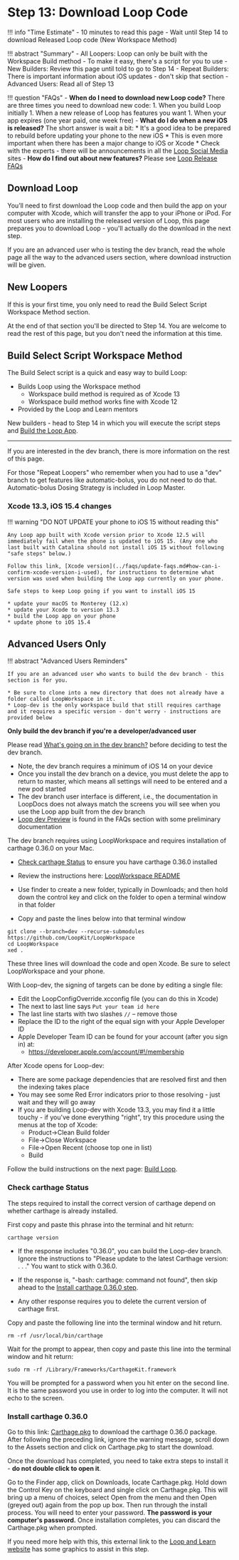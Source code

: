 # Step 13: Download Loop Code

!!! info "Time Estimate"
    - 10 minutes to read this page
    - Wait until Step 14 to download Released Loop code (New Workspace Method)

!!! abstract "Summary"
    - All Loopers: Loop can only be built with the Workspace Build method
    - To make it easy, there's a script for you to use
    - New Builders: Review this page until told to go to Step 14
    - Repeat Builders: There is important information about iOS updates - don't skip that section
    - Advanced Users: Read all of Step 13

!!! question "FAQs"
    - **When do I need to download new Loop code?** There are three times you need to download new code:
        1. When you build Loop initially
        1. When a new release of Loop has features you want
        1. When your app expires (one year paid, one week free)
    - **What do I do when a new iOS is released?** The short answer is wait a bit:
        * It's a good idea to be prepared to rebuild before updating your phone to the new iOS
        * This is even more important when there has been a major change to iOS or Xcode
        * Check with the experts - there will be announcements in all the [Loop Social Media](../index.md#stay-in-the-loop) sites
    - **How do I find out about new features?** Please see [Loop Release FAQs](../faqs/release-faqs.md)

## Download Loop

You’ll need to first download the Loop code and then build the app on your computer with Xcode, which will transfer the app to your iPhone or iPod. For most users who are installing the released version of Loop, this page prepares you to download Loop - you'll actually do the download in the next step.

If you are an advanced user who is testing the dev branch, read the whole page all the way to the advanced users section, where download instruction will be given.

## New Loopers

If this is your first time, you only need to read the Build Select Script Workspace Method section.

At the end of that section you'll be directed to Step 14.  You are welcome to read the rest of this page, but you don't need the information at this time.

## Build Select Script Workspace Method

The Build Select script is a quick and easy way to build Loop:

* Builds Loop using the Workspace method
    * Workspace build method is required as of Xcode 13
    * Workspace build method works fine with Xcode 12
* Provided by the Loop and Learn mentors

New builders - head to Step 14 in which you will execute the script steps and [Build the Loop App](step14.md).

---

If you are interested in the dev branch, there is more information on the rest of this page.

For those "Repeat Loopers" who remember when you had to use a "dev" branch to get features like automatic-bolus, you do not need to do that.  Automatic-bolus Dosing Strategy is included in Loop Master.


### Xcode 13.3, iOS 15.4 changes

!!! warning "DO NOT UPDATE your phone to iOS 15 without reading this"

    Any Loop app built with Xcode version prior to Xcode 12.5 will immediately fail when the phone is updated to iOS 15. (Any one who last built with Catalina should not install iOS 15 without following "safe steps" below.)

    Follow this link, [Xcode version](../faqs/update-faqs.md#how-can-i-confirm-xcode-version-i-used), for instructions to determine what version was used when building the Loop app currently on your phone.

    Safe steps to keep Loop going if you want to install iOS 15

    * update your macOS to Monterey (12.x)
    * update your Xcode to version 13.3
    * build the Loop app on your phone
    * update phone to iOS 15.4

## Advanced Users Only

!!! abstract "Advanced Users Reminders"

    If you are an advanced user who wants to build the dev branch - this section is for you.

    * Be sure to clone into a new directory that does not already have a folder called LoopWorkspace in it.
    * Loop-dev is the only workspace build that still requires carthage and it requires a specific version - don't worry - instructions are provided below

**Only build the dev branch if you're a developer/advanced user**

Please read [What's going on in the dev branch?](../faqs/branch-faqs.md#whats-going-on-in-the-dev-branch) before deciding to test the dev branch.

- Note, the dev branch requires a minimum of iOS 14 on your device
- Once you install the dev branch on a device, you must delete the app to return to master, which means all settings will need to be entered and a new pod started
- The dev branch user interface is different, i.e., the documentation in LoopDocs does not always match the screens you will see when you use the Loop app built from the dev branch
- [Loop dev Preview](../faqs/dev-menus.md) is found in the FAQs section with some preliminary documentation

The dev branch requires using LoopWorkspace and requires installation of carthage 0.36.0 on your Mac.

* [Check carthage Status](#check-carthage-status) to ensure you have carthage 0.36.0 installed

* Review the instructions here: [LoopWorkspace README](https://github.com/LoopKit/LoopWorkspace#readme) 

* Use finder to create a new folder, typically in Downloads; and then hold down the control key and click on the folder to open a terminal window in that folder

* Copy and paste the lines below into that terminal window

```
git clone --branch=dev --recurse-submodules https://github.com/LoopKit/LoopWorkspace
cd LoopWorkspace
xed .
```

These three lines will download the code and open Xcode. Be sure to select LoopWorkspace and your phone.

With Loop-dev, the signing of targets can be done by editing a single file:

* Edit the LoopConfigOverride.xcconfig file (you can do this in Xcode)
* The next to last line says `Put your team id here`
* The last line starts with two slashes `//` – remove those
* Replace the ID to the right of the equal sign with your Apple Developer ID
* Apple Developer Team ID can be found for your account (after you sign in) at:
    * https://developer.apple.com/account/#!/membership

After Xcode opens for Loop-dev:

* There are some package dependencies that are resolved first and then the indexing takes place
* You may see some Red Error indicators prior to those resolving - just wait and they will go away
* If you are building Loop-dev with Xcode 13.3, you may find it a little touchy - if you've done everything "right", try this procedure using the menus at the top of Xcode:
    * Product->Clean Build folder
    * File->Close Workspace
    * File->Open Recent (choose top one in list)
    * Build
    
Follow the build instructions on the next page: [Build Loop](step14.md#build-loop).

### Check carthage Status

The steps required to install the correct version of carthage depend on whether carthage is already installed.

First copy and paste this phrase into the terminal and hit return:

```
carthage version
```

* If the response includes "0.36.0", you can build the Loop-dev branch. Ignore the instructions to "Please update to the latest Carthage version: . . ." You want to stick with 0.36.0.

* If the response is, "-bash: carthage: command not found", then skip ahead to the [Install carthage 0.36.0 step](#install-carthage-0360).

* Any other response requires you to delete the current version of carthage first.

Copy and paste the following line into the terminal window and hit return.  

```
rm -rf /usr/local/bin/carthage
```

Wait for the prompt to appear, then copy and paste this line into the terminal window and hit return:

```
sudo rm -rf /Library/Frameworks/CarthageKit.framework
```

You will be prompted for a password when you hit enter on the second line.   It is the same password you use in order to log into the computer.   It will not echo to the screen.


### Install carthage 0.36.0

Go to this link: [Carthage.pkg](https://github.com/Carthage/Carthage/releases/tag/0.36.0) to download the carthage 0.36.0 package. After following the preceding link, ignore the warning message, scroll down to the Assets section and click on Carthage.pkg to start the download.

Once the download has completed, you need to take extra steps to install it - **do not double click to open it**.

Go to the Finder app, click on Downloads, locate Carthage.pkg. Hold down the Control Key on the keyboard and single click on Carthage.pkg. This will bring up a menu of choices, select Open from the menu and then Open (greyed out) again from the pop up box.  Then run through the install process.  You will need to enter your password. **The password is your computer's password.** Once installation completes, you can discard the Carthage.pkg when prompted.

If you need more help with this, this external link to the [Loop and Learn website](https://www.loopandlearn.org/carthage-0-36-0/#carthage-install) has some graphics to assist in this step.
